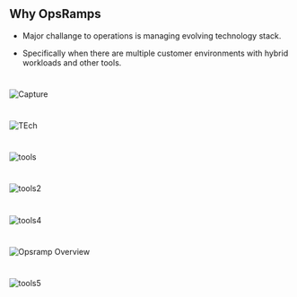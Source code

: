 #
## Why OpsRamps

- Major challange to operations is managing evolving technology stack.

- Specifically  when there are multiple customer environments with hybrid workloads and other tools.

#
![Capture](https://github.com/ashrafkgit/OpsRamp/assets/134578702/7898eb91-75f6-4e54-af79-1a622588c805)
#
#
![TEch](https://github.com/ashrafkgit/OpsRamp/assets/134578702/48ae434d-6002-407e-996a-5b0444182512)
#
#
![tools](https://github.com/ashrafkgit/OpsRamp/assets/134578702/0755cd5a-5a01-4183-969a-a7f910aa4a94)
#
#
![tools2](https://github.com/ashrafkgit/OpsRamp/assets/134578702/467bba2d-4c25-4cc5-9db4-6257b01ab203)
#
#
![tools4](https://github.com/ashrafkgit/OpsRamp/assets/134578702/b48298ae-1a1e-44ff-bfad-3a6c9631e0df)
#
#
![Opsramp Overview](https://github.com/ashrafkgit/OpsRamp/assets/134578702/cdb1cf53-124d-4c20-bb90-77e0edd6b473)
#
#
![tools5](https://github.com/ashrafkgit/OpsRamp/assets/134578702/959d7558-665f-40ed-b2f7-5d18614440ba)
#
#




